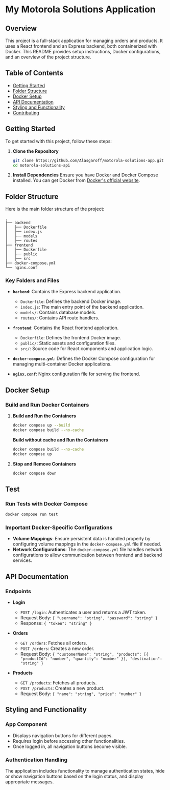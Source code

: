
# My Motorola Solutions Application

## Overview

This project is a full-stack application for managing orders and products. It uses a React frontend and an Express backend, both containerized with Docker. This README provides setup instructions, Docker configurations, and an overview of the project structure.

## Table of Contents

- [Getting Started](#getting-started)
- [Folder Structure](#folder-structure)
- [Docker Setup](#docker-setup)
- [API Documentation](#api-documentation)
- [Styling and Functionality](#styling-and-functionality)
- [Contributing](#contributing)

## Getting Started

To get started with this project, follow these steps:

1. **Clone the Repository**
   ```bash
   git clone https://github.com/Alasgaroff/motorola-solutions-app.git
   cd motorola-solutions-api
   ```

2. **Install Dependencies**
   Ensure you have Docker and Docker Compose installed. You can get Docker from [Docker's official website](https://www.docker.com/products/docker-desktop).

## Folder Structure

Here is the main folder structure of the project:

```
.
├── backend
│   ├── Dockerfile
│   ├── index.js
│   ├── models
│   ├── routes
├── frontend
│   ├── Dockerfile
│   ├── public
│   ├── src
├── docker-compose.yml
└── nginx.conf
```

### Key Folders and Files

- **`backend`**: Contains the Express backend application.
  - `Dockerfile`: Defines the backend Docker image.
  - `index.js`: The main entry point of the backend application.
  - `models/`: Contains database models.
  - `routes/`: Contains API route handlers.

- **`frontend`**: Contains the React frontend application.
  - `Dockerfile`: Defines the frontend Docker image.
  - `public/`: Static assets and configuration files.
  - `src/`: Source code for React components and application logic.

- **`docker-compose.yml`**: Defines the Docker Compose configuration for managing multi-container Docker applications.

- **`nginx.conf`**: Nginx configuration file for serving the frontend.

## Docker Setup

### Build and Run Docker Containers

1. **Build and Run the Containers**
   ```bash
   docker compose up --build
   docker compose build --no-cache
   ```

   **Build without cache and Run the Containers**
   ```bash
   docker compose build --no-cache
   docker compose up
   ```

2. **Stop and Remove Containers**
   ```bash
   docker compose down
   ```
## Test

### Run Tests with Docker Compose

   ```bash
   docker compose run test
   ```


### Important Docker-Specific Configurations

- **Volume Mappings**: Ensure persistent data is handled properly by configuring volume mappings in the `docker-compose.yml` file if needed.
- **Network Configurations**: The `docker-compose.yml` file handles network configurations to allow communication between frontend and backend services.

## API Documentation

### Endpoints

- **Login**
  - `POST /login`: Authenticates a user and returns a JWT token.
  - Request Body: `{ "username": "string", "password": "string" }`
  - Response: `{ "token": "string" }`

- **Orders**
  - `GET /orders`: Fetches all orders.
  - `POST /orders`: Creates a new order.
  - Request Body: `{ "customerName": "string", "products": [{ "productId": "number", "quantity": "number" }], "destination": "string" }`

- **Products**
  - `GET /products`: Fetches all products.
  - `POST /products`: Creates a new product.
  - Request Body: `{ "name": "string", "price": "number" }`

## Styling and Functionality

### App Component

- Displays navigation buttons for different pages.
- Requires login before accessing other functionalities.
- Once logged in, all navigation buttons become visible.

### Authentication Handling

The application includes functionality to manage authentication states, hide or show navigation buttons based on the login status, and display appropriate messages.

